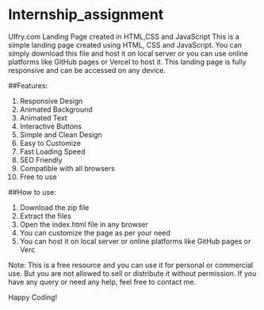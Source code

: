 # Internship_assignment
UIfry.com
Landing Page created in HTML,CSS and JavaScript
This is a simple landing page created using HTML, CSS and JavaScript. You can simply download this file and host it on local server or you can use online platforms like GitHub pages or Vercel to host it.
This landing page is fully responsive and can be accessed on any device.

##Features:
1. Responsive Design
2. Animated Background
3. Animated Text
4. Interactive Buttons
5. Simple and Clean Design
6. Easy to Customize
7. Fast Loading Speed
8. SEO Friendly
9. Compatible with all browsers
10. Free to use

##How to use:
1. Download the zip file
2. Extract the files
3. Open the index.html file in any browser
4. You can customize the page as per your need
5. You can host it on local server or online platforms like GitHub pages or Verc

Note: This is a free resource and you can use it for personal or commercial use. But
you are not allowed to sell or distribute it without permission.
If you have any query or need any help, feel free to contact me.

Happy Coding!

